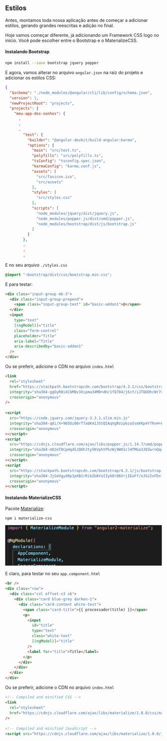 ## Estilos

Antes, montamos toda nossa aplicação antes de começar a adicionar estilos, gerando grandes reescritas e adição no final.

Hoje vamos começar diferente, já adicionando um Framework CSS logo no início. Você pode escolher entre o Bootstrap e o MaterializeCSS.

#### Instalando Bootstrap

```bash
npm install --save bootstrap jquery popper
```

E agora, vamos alterar no arquivo `angular.json` na raiz do projeto e adicionar os estilos CSS:

```json
{
  "$schema": "./node_modules/@angular/cli/lib/config/schema.json",
  "version": 1,
  "newProjectRoot": "projects",
  "projects": {
    "meu-app-dos-sonhos": {
      .
      .
      .
        "test": {
          "builder": "@angular-devkit/build-angular:karma",
          "options": {
            "main": "src/test.ts",
            "polyfills": "src/polyfills.ts",
            "tsConfig": "tsconfig.spec.json",
            "karmaConfig": "karma.conf.js",
            "assets": [
              "src/favicon.ico",
              "src/assets"
            ],
            "styles": [
              "src/styles.css"
            ],
            "scripts": [
              "node_modules/jquery/dist/jquery.js",
              "node_modules/popper.js/dist/umd/popper.js",
              "node_modules/bootstrap/dist/js/bootstrap.js"
            ]
          }
        },
        .
        .
        .
```

E no seu arquivo `./styles.css`

```css
@import "~bootstrap/dist/css/bootstrap.min.css";
```

E para testar:

```html
<div class="input-group mb-3">
  <div class="input-group-prepend">
    <span class="input-group-text" id="basic-addon1">@</span>
  </div>
  <input
    type="text"
    [(ngModel)]="title"
    class="form-control"
    placeholder="Title"
    aria-label="Title"
    aria-describedby="basic-addon1"
  />
</div>
```

Ou se preferir, adicione o CDN no arquivo `index.html`

```html
<link
  rel="stylesheet"
  href="https://stackpath.bootstrapcdn.com/bootstrap/4.3.1/css/bootstrap.min.css"
  integrity="sha384-ggOyR0iXCbMQv3Xipma34MD+dH/1fQ784/j6cY/iJTQUOhcWr7x9JvoRxT2MZw1T"
  crossorigin="anonymous"
/>

<script
  src="https://code.jquery.com/jquery-3.3.1.slim.min.js"
  integrity="sha384-q8i/X+965DzO0rT7abK41JStQIAqVgRVzpbzo5smXKp4YfRvH+8abtTE1Pi6jizo"
  crossorigin="anonymous"
></script>
<script
  src="https://cdnjs.cloudflare.com/ajax/libs/popper.js/1.14.7/umd/popper.min.js"
  integrity="sha384-UO2eT0CpHqdSJQ6hJty5KVphtPhzWj9WO1clHTMGa3JDZwrnQq4sF86dIHNDz0W1"
  crossorigin="anonymous"
></script>
<script
  src="https://stackpath.bootstrapcdn.com/bootstrap/4.3.1/js/bootstrap.min.js"
  integrity="sha384-JjSmVgyd0p3pXB1rRibZUAYoIIy6OrQ6VrjIEaFf/nJGzIxFDsf4x0xIM+B07jRM"
  crossorigin="anonymous"
></script>
```

#### Instalando MaterializeCSS

Pacote [Materialize](https://www.npmjs.com/package/angular2-materialize):

```bash
npm i materialize-css
```

![image-20191110231726775](assets/image-20191110231726775.png)

E claro, para testar no seu `app.component.html`

```html
<br />
<div class="row">
  <div class="col offset-s3 s6">
    <div class="card blue-grey darken-1">
      <div class="card-content white-text">
        <span class="card-title">{{ processador(title) }}</span>
        <p>
          <input
            id="title"
            type="text"
            class="white-text"
            [(ngModel)]="title"
          />
          <label for="title">Title</label>
        </p>
      </div>
    </div>
  </div>
</div>
```

Ou se preferir, adicione o CDN no arquivo `index.html`

```html
<!-- Compiled and minified CSS -->
<link
  rel="stylesheet"
  href="https://cdnjs.cloudflare.com/ajax/libs/materialize/1.0.0/css/materialize.min.css"
/>

<!-- Compiled and minified JavaScript -->
<script src="https://cdnjs.cloudflare.com/ajax/libs/materialize/1.0.0/js/materialize.min.js"></script>
```
